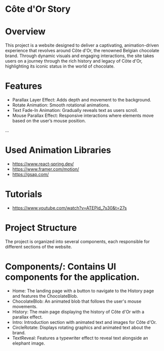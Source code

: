 # Côte d'Or Story

# Overview

This project is a website designed to deliver a captivating, animation-driven experience that
revolves around Côte d'Or, the renowned Belgian chocolate brand. Through dynamic visuals and 
engaging interactions, the site takes users on a journey through the rich history and legacy 
of Côte d'Or, highlighting its iconic status in the world of chocolate.

# Features

- Parallax Layer Effect: Adds depth and movement to the background.
- Rotate Animation: Smooth rotational animations.
- Text Fade-In Animation: Gradually reveals text as users scroll.
- Mouse Parallax Effect: Responsive interactions where elements move based on the user’s mouse position.

...

# Used Animation Libraries

- https://www.react-spring.dev/
- https://www.framer.com/motion/ 
- https://gsap.com/

# Tutorials

- https://www.youtube.com/watch?v=ATEPid_7s30&t=27s

# Project Structure

The project is organized into several components, each responsible for 
different sections of the website. 

# Components/: Contains UI components for the application.

- Home: The landing page with a button to navigate to the History page and features the ChocolateBlob.
- ChocolateBlob: An animated blob that follows the user's mouse movements.
- History: The main page displaying the history of Côte d'Or with a parallax effect.
- Intro: Introduction section with animated text and images for Côte d'Or.
- CircleRotate: Displays rotating graphics and animated text about the brand.
- TextReveal: Features a typewriter effect to reveal text alongside an elephant image.




